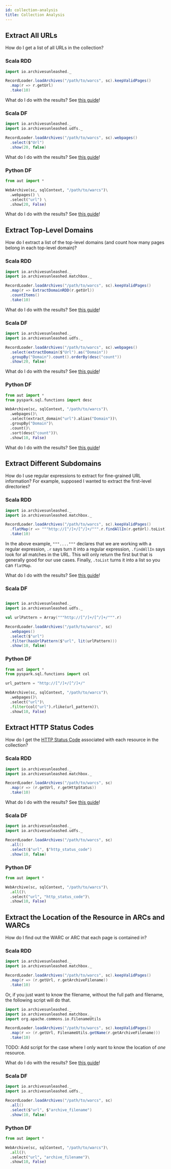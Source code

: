 ```yaml
---
id: collection-analysis
title: Collection Analysis
---
```


## Extract All URLs

How do I get a list of all URLs in the collection?

### Scala RDD

```scala
import io.archivesunleashed._

RecordLoader.loadArchives("/path/to/warcs", sc).keepValidPages()
  .map(r => r.getUrl)
  .take(10)
```

What do I do with the results? See [this guide](rdd-results.md)!

### Scala DF

```scala
import io.archivesunleashed._
import io.archivesunleashed.udfs._

RecordLoader.loadArchives("/path/to/warcs", sc).webpages()
  .select($"Url")
  .show(20, false)
```

What do I do with the results? See [this guide](df-results.md)!

### Python DF

```python
from aut import *

WebArchive(sc, sqlContext, "/path/to/warcs")\
  .webpages() \
  .select("url") \
  .show(20, False)
```

What do I do with the results? See [this guide](df-results.md)!

## Extract Top-Level Domains

How do I extract a list of the top-level domains (and count how many pages
belong in each top-level domain)?

### Scala RDD

```scala
import io.archivesunleashed._
import io.archivesunleashed.matchbox._

RecordLoader.loadArchives("/path/to/warcs", sc).keepValidPages()
  .map(r => ExtractDomainRDD(r.getUrl))
  .countItems()
  .take(10)
```

What do I do with the results? See [this guide](rdd-results.md)!

### Scala DF

```scala
import io.archivesunleashed._
import io.archivesunleashed.udfs._

RecordLoader.loadArchives("/path/to/warcs", sc).webpages()
  .select(extractDomain($"Url").as("Domain"))
  .groupBy("Domain").count().orderBy(desc("count"))
  .show(20, false)
```

What do I do with the results? See [this guide](df-results.md)!

### Python DF

```python
from aut import *
from pyspark.sql.functions import desc

WebArchive(sc, sqlContext, "/path/to/warcs")\
  .webpages()\
  .select(extract_domain("url").alias("Domain"))\
  .groupBy("Domain")\
  .count()\
  .sort(desc("count"))\
  .show(10, False)
```

What do I do with the results? See [this guide](df-results.md)!

## Extract Different Subdomains

How do I use regular expressions to extract for fine-grained URL information?
For example, supposed I wanted to extract the first-level directories?

### Scala RDD

```scala
import io.archivesunleashed._
import io.archivesunleashed.matchbox._

RecordLoader.loadArchives("/path/to/warcs", sc).keepValidPages()
  .flatMap(r => """http://[^/]+/[^/]+/""".r.findAllIn(r.getUrl).toList)
  .take(10)
```

In the above example, `"""...."""` declares that we are working with a regular
expression, `.r` says turn it into a regular expression, `.findAllIn` says look
for all matches in the URL. This will only return the first but that is
generally good for our use cases. Finally, `.toList` turns it into a list so
you can `flatMap`.

What do I do with the results? See [this guide](rdd-results.md)!

### Scala DF

```scala

import io.archivesunleashed._
import io.archivesunleashed.udfs._

val urlPattern = Array("""http://[^/]+/[^/]+/""".r)

RecordLoader.loadArchives("/path/to/warcs", sc)
  .webpages()
  .select($"url")
  .filter(hasUrlPattern($"url", lit(urlPattern)))
  .show(10, false)
```

### Python DF

```python
from aut import *
from pyspark.sql.functions import col

url_pattern = "http://[^/]+/[^/]+/"

WebArchive(sc, sqlContext, "/path/to/warcs")\
  .webpages()\
  .select("url")\
  .filter(col("url").rlike(url_pattern))\
  .show(10, False)
```

## Extract HTTP Status Codes

How do I get the [HTTP Status
Code](https://en.wikipedia.org/wiki/List_of_HTTP_status_codes) associated with
each resource in the collection?

### Scala RDD

```scala
import io.archivesunleashed._
import io.archivesunleashed.matchbox._

RecordLoader.loadArchives("/path/to/warcs", sc)
  .map(r => (r.getUrl, r.getHttpStatus))
  .take(10)
```

What do I do with the results? See [this guide](rdd-results.md)!

### Scala DF

```scala
import io.archivesunleashed._
import io.archivesunleashed.udfs._

RecordLoader.loadArchives("/path/to/warcs", sc)
  .all()
  .select($"url", $"http_status_code")
  .show(10, false)
```

### Python DF

```python
from aut import *

WebArchive(sc, sqlContext, "/path/to/warcs")\
  .all()\
  .select("url", "http_status_code")\
  .show(10, False)
```

## Extract the Location of the Resource in ARCs and WARCs

How do I find out the WARC or ARC that each page is contained in?

### Scala RDD

```scala
import io.archivesunleashed._
import io.archivesunleashed.matchbox._

RecordLoader.loadArchives("/path/to/warcs", sc).keepValidPages()
  .map(r => (r.getUrl, r.getArchiveFilename))
  .take(10)
```

Or, if you just want to know the filename, without the full path and filename,
the following script will do that.

```scala
import io.archivesunleashed._
import io.archivesunleashed.matchbox._
import org.apache.commons.io.FilenameUtils

RecordLoader.loadArchives("/path/to/warcs", sc).keepValidPages()
  .map(r => (r.getUrl, FilenameUtils.getName(r.getArchiveFilename)))
  .take(10)
```

TODO: Add script for the case where I only want to know the location of _one_ resource.

What do I do with the results? See [this guide](rdd-results.md)!

### Scala DF

```scala
import io.archivesunleashed._
import io.archivesunleashed.udfs._

RecordLoader.loadArchives("/path/to/warcs", sc)
  .all()
  .select($"url", $"archive_filename")
  .show(10, false)
```

### Python DF

```python
from aut import *

WebArchive(sc, sqlContext, "/path/to/warcs")\
  .all()\
  .select("url", "archive_filename")\
  .show(10, False)
```
